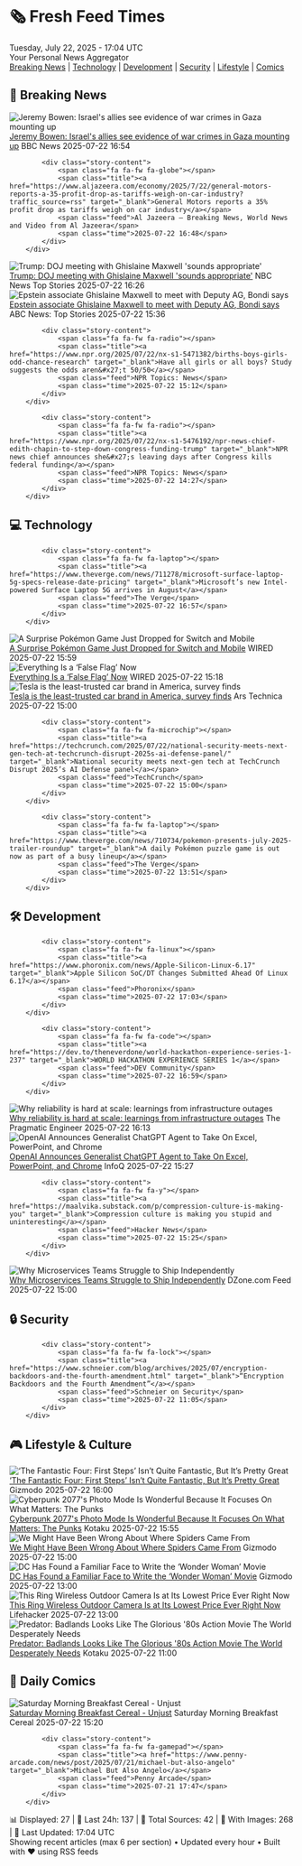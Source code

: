 <!-- Processing 54 RSS feeds at 2025-07-22 17:03:36 UTC -->
<!-- Processing: XKCD -->
<!-- Processing: Saturday Morning Breakfast Cereal -->
<!-- Processing: Penny Arcade -->
<!-- Processing: Garfield -->
<!-- Processing: Dilbert -->
<!-- Processing: Cyanide & Happiness -->
<!-- Processing: Questionable Content -->
<!-- Processing: Girl Genius -->
<!-- Processing: CNN Top Stories -->
<!-- Processing: CNN Breaking News -->
<!-- Processing: BBC World News -->
<!-- Processing: Al Jazeera Breaking News -->
<!-- Processing: NPR News -->
<!-- Processing: CBC News -->
<!-- Error processing https://rss.cbc.ca/lineup/topstories.xml: The read operation timed out -->
<!-- Processing: Reuters Top News -->
<!-- Processing: Associated Press Breaking -->
<!-- Processing: NBC News Breaking -->
<!-- Processing: Guardian World News -->
<!-- Processing: The Verge -->
<!-- Processing: O'Reilly Radar -->
<!-- Processing: WIRED -->
<!-- Processing: Slashdot -->
<!-- Processing: Lobsters Python -->
<!-- Processing: Dev.to -->
<!-- Processing: Phoronix Linux News -->
<!-- Processing: It's FOSS -->
<!-- Error processing https://itsfoss.com/rss/: The read operation timed out -->
<!-- Processing: DistroWatch -->
<!-- Processing: Linux.com -->
<!-- Processing: Red Hat Blog -->
<!-- Processing: Ubuntu Blog -->
<!-- Processing: GitHub Blog -->
<!-- Processing: GitLab Blog -->
<!-- Processing: InfoQ -->
<!-- Processing: Coding Horror -->
<!-- Processing: The Pragmatic Engineer -->
<!-- Processing: Gizmodo -->
<!-- Processing: Krebs on Security -->
<!-- Processing: Schneier on Security -->
<!-- Generated 12 new posts out of 38 feeds processed -->
<div class="newspaper-header">
    <h1 class="newspaper-title">🗞️ Fresh Feed Times</h1>
    <div class="newspaper-date">Tuesday, July 22, 2025 - 17:04 UTC</div>
    <div class="newspaper-subtitle">Your Personal News Aggregator</div>
</div>

<div class="newspaper-nav">
    <a href="#breaking">Breaking News</a> |
    <a href="#tech">Technology</a> |
    <a href="#dev">Development</a> |
    <a href="#security">Security</a> |
    <a href="#lifestyle">Lifestyle</a> |
    <a href="#webcomics">Comics</a>
</div>

<div class="news-section breaking-news" id="breaking">
<h2 class="section-header">🚨 Breaking News</h2>
<div class="stories-container">
<div class="story">
            <img src="https://ichef.bbci.co.uk/ace/standard/240/cpsprodpb/6492/live/d95be970-671c-11f0-8139-991899391ed8.jpg" alt="Jeremy Bowen: Israel&#x27;s allies see evidence of war crimes in Gaza mounting up" class="story-image" loading="lazy" onerror="this.style.display='none'">
            <div class="story-content">
                <span class="fa fa-fw fa-earth-americas"></span>
                <span class="title"><a href="https://www.bbc.com/news/articles/cp863mln0pmo" target="_blank">Jeremy Bowen: Israel&#x27;s allies see evidence of war crimes in Gaza mounting up</a></span>
                <span class="feed">BBC News</span>
                <span class="time">2025-07-22 16:54</span>
            </div>
        </div>
<div class="story">
            
            <div class="story-content">
                <span class="fa fa-fw fa-globe"></span>
                <span class="title"><a href="https://www.aljazeera.com/economy/2025/7/22/general-motors-reports-a-35-profit-drop-as-tariffs-weigh-on-car-industry?traffic_source=rss" target="_blank">General Motors reports a 35% profit drop as tariffs weigh on car industry</a></span>
                <span class="feed">Al Jazeera – Breaking News, World News and Video from Al Jazeera</span>
                <span class="time">2025-07-22 16:48</span>
            </div>
        </div>
<div class="story">
            <img src="https://media-cldnry.s-nbcnews.com/image/upload/t_fit_1500w/mpx/2704722219/2025_07/1753201598191_now_daily_a_trump_epstein_250722_1920x1080-apb4ap.jpg" alt="Trump: DOJ meeting with Ghislaine Maxwell &#x27;sounds appropriate&#x27;" class="story-image" loading="lazy" onerror="this.style.display='none'">
            <div class="story-content">
                <span class="fa fa-fw fa-broadcast-tower"></span>
                <span class="title"><a href="https://www.nbcnews.com/now/video/trump-says-doj-meeting-with-ghislaine-maxwell-would-be-appropriate-243633221681" target="_blank">Trump: DOJ meeting with Ghislaine Maxwell &#x27;sounds appropriate&#x27;</a></span>
                <span class="feed">NBC News Top Stories</span>
                <span class="time">2025-07-22 16:26</span>
            </div>
        </div>
<div class="story">
            <img src="https://s.abcnews.com/images/US/maxwell-mo_1753188891044_hpMain_4x3t_384.jpg" alt="Epstein associate Ghislaine Maxwell to meet with Deputy AG, Bondi says" class="story-image" loading="lazy" onerror="this.style.display='none'">
            <div class="story-content">
                <span class="fa fa-fw fa-tv"></span>
                <span class="title"><a href="https://abcnews.go.com/Politics/deputy-attorney-general-todd-blanche-meet-ghislaine-maxwell/story?id=123954983" target="_blank">Epstein associate Ghislaine Maxwell to meet with Deputy AG, Bondi says</a></span>
                <span class="feed">ABC News: Top Stories</span>
                <span class="time">2025-07-22 15:36</span>
            </div>
        </div>
<div class="story">
            
            <div class="story-content">
                <span class="fa fa-fw fa-radio"></span>
                <span class="title"><a href="https://www.npr.org/2025/07/22/nx-s1-5471382/births-boys-girls-odd-chance-research" target="_blank">Have all girls or all boys? Study suggests the odds aren&#x27;t 50/50</a></span>
                <span class="feed">NPR Topics: News</span>
                <span class="time">2025-07-22 15:12</span>
            </div>
        </div>
<div class="story">
            
            <div class="story-content">
                <span class="fa fa-fw fa-radio"></span>
                <span class="title"><a href="https://www.npr.org/2025/07/22/nx-s1-5476192/npr-news-chief-edith-chapin-to-step-down-congress-funding-trump" target="_blank">NPR news chief announces she&#x27;s leaving days after Congress kills federal funding</a></span>
                <span class="feed">NPR Topics: News</span>
                <span class="time">2025-07-22 14:27</span>
            </div>
        </div>
</div>
</div>
<div class="news-section tech-news" id="tech">
<h2 class="section-header">💻 Technology</h2>
<div class="stories-container">
<div class="story">
            
            <div class="story-content">
                <span class="fa fa-fw fa-laptop"></span>
                <span class="title"><a href="https://www.theverge.com/news/711278/microsoft-surface-laptop-5g-specs-release-date-pricing" target="_blank">Microsoft’s new Intel-powered Surface Laptop 5G arrives in August</a></span>
                <span class="feed">The Verge</span>
                <span class="time">2025-07-22 16:57</span>
            </div>
        </div>
<div class="story">
            <img src="https://media.wired.com/photos/687fa8417c5cc66a70fff37b/master/pass/pokemon-gear-shutterstock_2584635709.jpg" alt="A Surprise Pokémon Game Just Dropped for Switch and Mobile" class="story-image" loading="lazy" onerror="this.style.display='none'">
            <div class="story-content">
                <span class="fa fa-fw fa-bolt"></span>
                <span class="title"><a href="https://www.wired.com/story/a-surprise-pokemon-game-just-dropped-for-switch-and-mobile/" target="_blank">A Surprise Pokémon Game Just Dropped for Switch and Mobile</a></span>
                <span class="feed">WIRED</span>
                <span class="time">2025-07-22 15:59</span>
            </div>
        </div>
<div class="story">
            <img src="https://media.wired.com/photos/687e9e09661156a6d8685af8/master/pass/Fake-news-false-flag-pol-200331518-001.jpg" alt="Everything Is a ‘False Flag’ Now" class="story-image" loading="lazy" onerror="this.style.display='none'">
            <div class="story-content">
                <span class="fa fa-fw fa-bolt"></span>
                <span class="title"><a href="https://www.wired.com/story/false-flag-conspiracy-theory-trump/" target="_blank">Everything Is a ‘False Flag’ Now</a></span>
                <span class="feed">WIRED</span>
                <span class="time">2025-07-22 15:18</span>
            </div>
        </div>
<div class="story">
            <img src="https://cdn.arstechnica.net/wp-content/uploads/2025/07/GettyImages-2220743976-500x500.jpg" alt="Tesla is the least-trusted car brand in America, survey finds" class="story-image" loading="lazy" onerror="this.style.display='none'">
            <div class="story-content">
                <span class="fa fa-fw fa-cog"></span>
                <span class="title"><a href="https://arstechnica.com/cars/2025/07/tesla-is-the-least-trusted-car-brand-in-america-survey-finds/" target="_blank">Tesla is the least-trusted car brand in America, survey finds</a></span>
                <span class="feed">Ars Technica</span>
                <span class="time">2025-07-22 15:00</span>
            </div>
        </div>
<div class="story">
            
            <div class="story-content">
                <span class="fa fa-fw fa-microchip"></span>
                <span class="title"><a href="https://techcrunch.com/2025/07/22/national-security-meets-next-gen-tech-at-techcrunch-disrupt-2025s-ai-defense-panel/" target="_blank">National security meets next-gen tech at TechCrunch Disrupt 2025’s AI Defense panel</a></span>
                <span class="feed">TechCrunch</span>
                <span class="time">2025-07-22 15:00</span>
            </div>
        </div>
<div class="story">
            
            <div class="story-content">
                <span class="fa fa-fw fa-laptop"></span>
                <span class="title"><a href="https://www.theverge.com/news/710734/pokemon-presents-july-2025-trailer-roundup" target="_blank">A daily Pokémon puzzle game is out now as part of a busy lineup</a></span>
                <span class="feed">The Verge</span>
                <span class="time">2025-07-22 13:51</span>
            </div>
        </div>
</div>
</div>
<div class="news-section dev-news" id="dev">
<h2 class="section-header">🛠️ Development</h2>
<div class="stories-container">
<div class="story">
            
            <div class="story-content">
                <span class="fa fa-fw fa-linux"></span>
                <span class="title"><a href="https://www.phoronix.com/news/Apple-Silicon-Linux-6.17" target="_blank">Apple Silicon SoC/DT Changes Submitted Ahead Of Linux 6.17</a></span>
                <span class="feed">Phoronix</span>
                <span class="time">2025-07-22 17:03</span>
            </div>
        </div>
<div class="story">
            
            <div class="story-content">
                <span class="fa fa-fw fa-code"></span>
                <span class="title"><a href="https://dev.to/theneverdone/world-hackathon-experience-series-1-237" target="_blank">WORLD HACKATHON EXPERIENCE SERIES 1</a></span>
                <span class="feed">DEV Community</span>
                <span class="time">2025-07-22 16:59</span>
            </div>
        </div>
<div class="story">
            <img src="https://substack-post-media.s3.amazonaws.com/public/images/ae81a957-68c2-48c5-9a88-2af4175ef1ff_1636x1206.png" alt="Why reliability is hard at scale: learnings from infrastructure outages" class="story-image" loading="lazy" onerror="this.style.display='none'">
            <div class="story-content">
                <span class="fa fa-fw fa-wrench"></span>
                <span class="title"><a href="https://newsletter.pragmaticengineer.com/p/why-reliability-is-hard-at-scale" target="_blank">Why reliability is hard at scale: learnings from infrastructure outages</a></span>
                <span class="feed">The Pragmatic Engineer</span>
                <span class="time">2025-07-22 16:13</span>
            </div>
        </div>
<div class="story">
            <img src="https://www.infoq.com/styles/static/images/logo/logo_bigger.jpg" alt="OpenAI Announces Generalist ChatGPT Agent to Take On Excel, PowerPoint, and Chrome" class="story-image" loading="lazy" onerror="this.style.display='none'">
            <div class="story-content">
                <span class="fa fa-fw fa-info-circle"></span>
                <span class="title"><a href="https://www.infoq.com/news/2025/07/openai-chatgpt-agents/?utm_campaign=infoq_content&utm_source=infoq&utm_medium=feed&utm_term=global" target="_blank">OpenAI Announces Generalist ChatGPT Agent to Take On Excel, PowerPoint, and Chrome</a></span>
                <span class="feed">InfoQ</span>
                <span class="time">2025-07-22 15:27</span>
            </div>
        </div>
<div class="story">
            
            <div class="story-content">
                <span class="fa fa-fw fa-y"></span>
                <span class="title"><a href="https://maalvika.substack.com/p/compression-culture-is-making-you" target="_blank">Compression culture is making you stupid and uninteresting</a></span>
                <span class="feed">Hacker News</span>
                <span class="time">2025-07-22 15:25</span>
            </div>
        </div>
<div class="story">
            <img src="https://dz2cdn1.dzone.com/thumbnail?fid=18521072&w=600" alt="Why Microservices Teams Struggle to Ship Independently" class="story-image" loading="lazy" onerror="this.style.display='none'">
            <div class="story-content">
                <span class="fa fa-fw fa-newspaper"></span>
                <span class="title"><a href="https://dzone.com/articles/microservices-teams-shipping-challenges" target="_blank">Why Microservices Teams Struggle to Ship Independently</a></span>
                <span class="feed">DZone.com Feed</span>
                <span class="time">2025-07-22 15:00</span>
            </div>
        </div>
</div>
</div>
<div class="news-section security-news" id="security">
<h2 class="section-header">🔒 Security</h2>
<div class="stories-container">
<div class="story">
            
            <div class="story-content">
                <span class="fa fa-fw fa-lock"></span>
                <span class="title"><a href="https://www.schneier.com/blog/archives/2025/07/encryption-backdoors-and-the-fourth-amendment.html" target="_blank">“Encryption Backdoors and the Fourth Amendment”</a></span>
                <span class="feed">Schneier on Security</span>
                <span class="time">2025-07-22 11:05</span>
            </div>
        </div>
</div>
</div>
<div class="news-section lifestyle-news" id="lifestyle">
<h2 class="section-header">🎮 Lifestyle & Culture</h2>
<div class="stories-container">
<div class="story">
            <img src="https://gizmodo.com/app/uploads/2025/07/Fantastic-Four-Review.jpg" alt="‘The Fantastic Four: First Steps’ Isn’t Quite Fantastic, But It’s Pretty Great" class="story-image" loading="lazy" onerror="this.style.display='none'">
            <div class="story-content">
                <span class="fa fa-fw fa-computer"></span>
                <span class="title"><a href="https://gizmodo.com/fantastic-four-first-steps-review-marvel-2000632408" target="_blank">‘The Fantastic Four: First Steps’ Isn’t Quite Fantastic, But It’s Pretty Great</a></span>
                <span class="feed">Gizmodo</span>
                <span class="time">2025-07-22 16:00</span>
            </div>
        </div>
<div class="story">
            <img src="https://i.kinja-img.com/image/upload/c_fit,q_80,w_636/c0744472230c3f8153d1714be2bb90c9.jpg" alt="Cyberpunk 2077&#x27;s Photo Mode Is Wonderful Because It Focuses On What Matters: The Punks" class="story-image" loading="lazy" onerror="this.style.display='none'">
            <div class="story-content">
                <span class="fa fa-fw fa-gamepad"></span>
                <span class="title"><a href="https://kotaku.com/cyberpunk-2077-photo-mode-update-v-judy-johnny-1851786699" target="_blank">Cyberpunk 2077&#x27;s Photo Mode Is Wonderful Because It Focuses On What Matters: The Punks</a></span>
                <span class="feed">Kotaku</span>
                <span class="time">2025-07-22 15:55</span>
            </div>
        </div>
<div class="story">
            <img src="https://gizmodo.com/app/uploads/2025/07/spider-origins-main-image.jpg" alt="We Might Have Been Wrong About Where Spiders Came From" class="story-image" loading="lazy" onerror="this.style.display='none'">
            <div class="story-content">
                <span class="fa fa-fw fa-computer"></span>
                <span class="title"><a href="https://gizmodo.com/we-might-have-been-wrong-about-where-spiders-came-from-2000632561" target="_blank">We Might Have Been Wrong About Where Spiders Came From</a></span>
                <span class="feed">Gizmodo</span>
                <span class="time">2025-07-22 15:00</span>
            </div>
        </div>
<div class="story">
            <img src="https://gizmodo.com/app/uploads/2025/07/MS-0722-wonder-woman.jpg" alt="DC Has Found a Familiar Face to Write the ‘Wonder Woman’ Movie" class="story-image" loading="lazy" onerror="this.style.display='none'">
            <div class="story-content">
                <span class="fa fa-fw fa-computer"></span>
                <span class="title"><a href="https://gizmodo.com/dc-studios-wonder-woman-movie-writer-confirmed-2000632486" target="_blank">DC Has Found a Familiar Face to Write the ‘Wonder Woman’ Movie</a></span>
                <span class="feed">Gizmodo</span>
                <span class="time">2025-07-22 13:00</span>
            </div>
        </div>
<div class="story">
            <img src="https://lifehacker.com/imagery/articles/01K0RN1HET5NMDM8BQ5R4H8315/hero-image.png" alt="This Ring Wireless Outdoor Camera Is at Its Lowest Price Ever Right Now" class="story-image" loading="lazy" onerror="this.style.display='none'">
            <div class="story-content">
                <span class="fa fa-fw fa-life-ring"></span>
                <span class="title"><a href="https://lifehacker.com/tech/ring-spotlight-cam-pro-sale?utm_medium=RSS" target="_blank">This Ring Wireless Outdoor Camera Is at Its Lowest Price Ever Right Now</a></span>
                <span class="feed">Lifehacker</span>
                <span class="time">2025-07-22 13:00</span>
            </div>
        </div>
<div class="story">
            <img src="https://i.kinja-img.com/image/upload/c_fit,q_80,w_636/693e8e1e45370e19e5096ef90b3e9b82.jpg" alt="Predator: Badlands Looks Like The Glorious &#x27;80s Action Movie The World Desperately Needs" class="story-image" loading="lazy" onerror="this.style.display='none'">
            <div class="story-content">
                <span class="fa fa-fw fa-gamepad"></span>
                <span class="title"><a href="https://kotaku.com/predator-badlands-trailer-dan-trachtenberg-prey-aliens-1851786667" target="_blank">Predator: Badlands Looks Like The Glorious &#x27;80s Action Movie The World Desperately Needs</a></span>
                <span class="feed">Kotaku</span>
                <span class="time">2025-07-22 11:00</span>
            </div>
        </div>
</div>
</div>
<div class="news-section webcomics-section" id="webcomics">
<h2 class="section-header">🎨 Daily Comics</h2>
<div class="stories-container">
<div class="story">
            <img src="https://www.smbc-comics.com/comics/1753143656-20250723.png" alt="Saturday Morning Breakfast Cereal - Unjust" class="story-image" loading="lazy" onerror="this.style.display='none'">
            <div class="story-content">
                <span class="fa fa-fw fa-smile"></span>
                <span class="title"><a href="https://www.smbc-comics.com/comic/unjust" target="_blank">Saturday Morning Breakfast Cereal - Unjust</a></span>
                <span class="feed">Saturday Morning Breakfast Cereal</span>
                <span class="time">2025-07-22 15:20</span>
            </div>
        </div>
<div class="story">
            
            <div class="story-content">
                <span class="fa fa-fw fa-gamepad"></span>
                <span class="title"><a href="https://www.penny-arcade.com/news/post/2025/07/21/michael-but-also-angelo" target="_blank">Michael But Also Angelo</a></span>
                <span class="feed">Penny Arcade</span>
                <span class="time">2025-07-21 17:47</span>
            </div>
        </div>
</div>
</div>

<div class="newspaper-footer">
    <div class="stats">
        📊 Displayed: 27 | 📅 Last 24h: 137 | 📡 Total Sources: 42 | 📸 With Images: 268 |
        🔄 Last Updated: 17:04 UTC
    </div>
    <div class="footer-note">
        Showing recent articles (max 6 per section) • Updated every hour • Built with ❤️ using RSS feeds
    </div>
</div>
